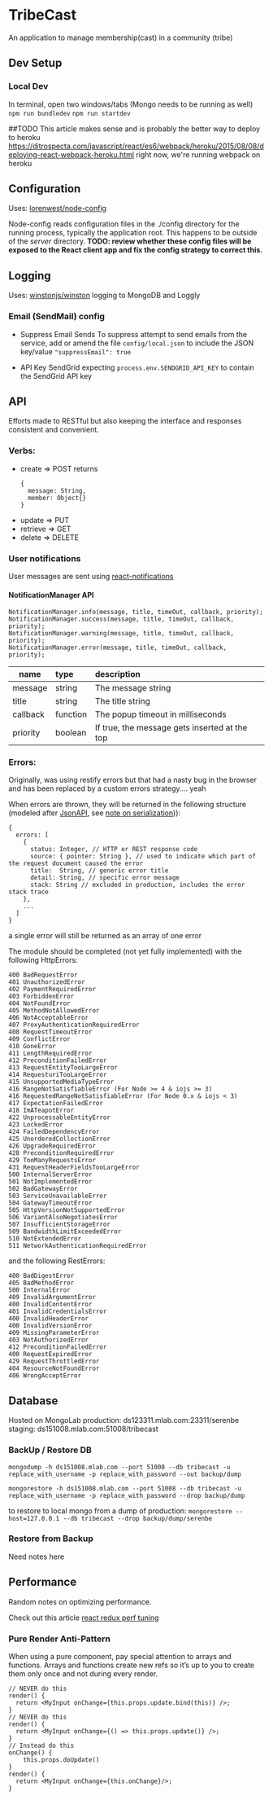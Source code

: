 # TribeCast

An application to manage membership(cast) in a community (tribe)


## Dev Setup

### Local Dev

In terminal, open two windows/tabs
(Mongo needs to be running as well)
`npm run bundledev`
`npm run startdev`

##TODO
This article makes sense and is probably the better way to deploy to heroku
https://ditrospecta.com/javascript/react/es6/webpack/heroku/2015/08/08/deploying-react-webpack-heroku.html
right now, we're running webpack on heroku

## Configuration

Uses: [lorenwest/node-config](https://github.com/lorenwest/node-config/wiki/Configuration-Files)

Node-config reads configuration files in the ./config directory for the running process, typically the application root.  This happens to be outside of the *server* directory.  **TODO: review whether these config files will be exposed to the React client app and fix the config strategy to correct this.**

## Logging

Uses: [winstonjs/winston](https://github.com/winstonjs/winston)
logging to MongoDB and Loggly

### Email (SendMail) config
* Suppress Email Sends
To suppress attempt to send emails from the service, add or amend the file `config/local.json` to include the JSON key/value `"suppressEmail": true`

* API Key
SendGrid expecting `process.env.SENDGRID_API_KEY` to contain the SendGrid API key

## API

Efforts made to RESTful but also keeping the interface and responses consistent and convenient.  

### Verbs:
 * create => POST
   returns
   ```
   {
     message: String,
     member: Object{}
   }
   ```
 * update => PUT
 * retrieve => GET
 * delete => DELETE

### User notifications
User messages are sent using [react-notifications](https://www.npmjs.com/package/react-notifications)

#### NotificationManager API
```
NotificationManager.info(message, title, timeOut, callback, priority);
NotificationManager.success(message, title, timeOut, callback, priority);
NotificationManager.warning(message, title, timeOut, callback, priority);
NotificationManager.error(message, title, timeOut, callback, priority);
```

| name          | type          |    description                                |
| ------------- |:--------------|:----------------------------------------------|
| message       | string        |    The message string                         |
| title         | string        |    The title string                           |
| callback      | function      | The popup timeout in milliseconds             |
| priority      | boolean       | If true, the message gets inserted at the top |



### Errors:
  Originally, was using restify errors but that had a nasty bug in the browser and has been replaced by a custom errors strategy....  yeah

  When errors are thrown, they will be returned in the following structure (modeled after [JsonAPI](http://jsonapi.org/examples/), see [note on serialization](.#restify-serialization))):

  ```
  {
    errors: [
      {
        status: Integer, // HTTP or REST response code
        source: { pointer: String }, // used to indicate which part of the request document caused the error
        title:  String, // generic error title
        detail: String, // specific error message
        stack: String // excluded in production, includes the error stack trace
      },
      ...
    ]
  }
  ```
  a single error will still be returned as an array of one error

  The module should be completed (not yet fully implemented) with the following HttpErrors:

    400 BadRequestError
    401 UnauthorizedError
    402 PaymentRequiredError
    403 ForbiddenError
    404 NotFoundError
    405 MethodNotAllowedError
    406 NotAcceptableError
    407 ProxyAuthenticationRequiredError
    408 RequestTimeoutError
    409 ConflictError
    410 GoneError
    411 LengthRequiredError
    412 PreconditionFailedError
    413 RequestEntityTooLargeError
    414 RequesturiTooLargeError
    415 UnsupportedMediaTypeError
    416 RangeNotSatisfiableError (For Node >= 4 & iojs >= 3)
    416 RequestedRangeNotSatisfiableError (For Node 0.x & iojs < 3)
    417 ExpectationFailedError
    418 ImATeapotError
    422 UnprocessableEntityError
    423 LockedError
    424 FailedDependencyError
    425 UnorderedCollectionError
    426 UpgradeRequiredError
    428 PreconditionRequiredError
    429 TooManyRequestsError
    431 RequestHeaderFieldsTooLargeError
    500 InternalServerError
    501 NotImplementedError
    502 BadGatewayError
    503 ServiceUnavailableError
    504 GatewayTimeoutError
    505 HttpVersionNotSupportedError
    506 VariantAlsoNegotiatesError
    507 InsufficientStorageError
    509 BandwidthLimitExceededError
    510 NotExtendedError
    511 NetworkAuthenticationRequiredError

  and the following RestErrors:

    400 BadDigestError
    405 BadMethodError
    500 InternalError
    409 InvalidArgumentError
    400 InvalidContentError
    401 InvalidCredentialsError
    400 InvalidHeaderError
    400 InvalidVersionError
    409 MissingParameterError
    403 NotAuthorizedError
    412 PreconditionFailedError
    400 RequestExpiredError
    429 RequestThrottledError
    404 ResourceNotFoundError
    406 WrongAcceptError



## Database

Hosted on MongoLab
production:  ds123311.mlab.com:23311/serenbe
staging:     ds151008.mlab.com:51008/tribecast

### BackUp / Restore DB


`mongodump -h ds151008.mlab.com --port 51008 --db tribecast -u replace_with_username -p replace_with_password --out backup/dump`

`mongorestore -h ds151008.mlab.com --port 51008 --db tribecast -u replace_with_username -p replace_with_password --drop backup/dump`

to restore to local mongo from a dump of production:
`mongorestore --host=127.0.0.1 --db tribecast --drop backup/dump/serenbe`

### Restore from Backup

Need notes here

## Performance

Random notes on optimizing performance.

Check out this article [react redux perf tuning](https://medium.com/@arikmaor/react-redux-performance-tuning-tips-cef1a6c50759)


### Pure Render Anti-Pattern
When using a pure component, pay special attention to arrays and functions. Arrays and functions create new refs so it’s up to you to create them only once and not during every render.
```
// NEVER do this
render() {
  return <MyInput onChange={this.props.update.bind(this)} />;
}
// NEVER do this
render() {
  return <MyInput onChange={() => this.props.update()} />;
}
// Instead do this
onChange() {
    this.props.doUpdate()
}
render() {
  return <MyInput onChange={this.onChange}/>;
}
```
